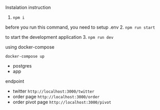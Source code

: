 Instalation instruction
1. ```npm i```

before you run this command, you need to setup .env
2. ```npm run start```


to start the development application
3. ```npm run dev```



using docker-compose

```docker-compose up```

- postgres
- app


endpoint
- twitter
```http://localhost:3000/twitter```
- order page
```http://localhost:3000/order```
- order pivot page
```http://localhost:3000/pivot```